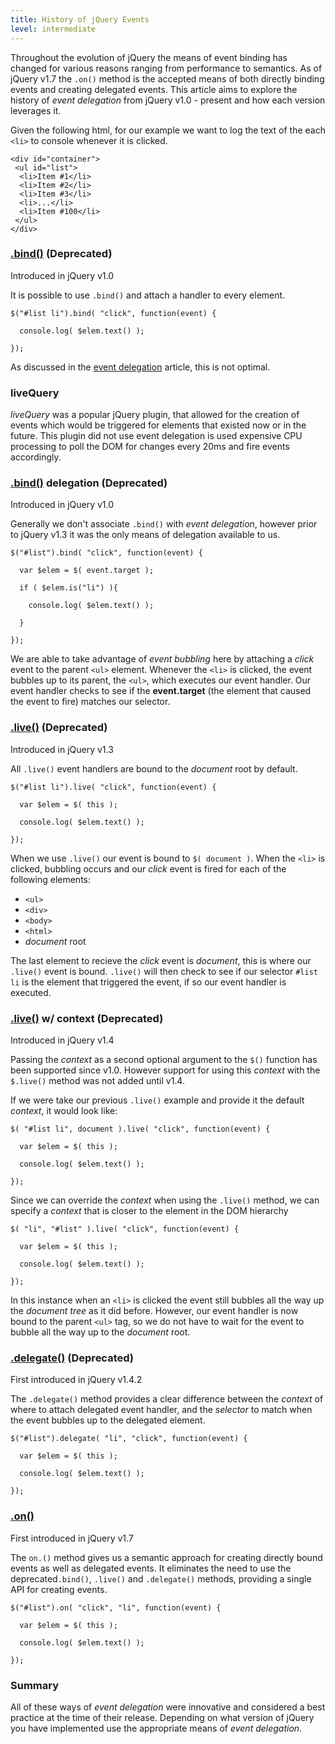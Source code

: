 ```yaml
---
title: History of jQuery Events
level: intermediate
---
```

Throughout the evolution of jQuery the means of event binding has changed for various reasons ranging from performance to semantics.  As of jQuery v1.7 the `.on()` method is the accepted means of both directly binding events and creating delegated events.  This article aims to explore the history of *event delegation* from jQuery v1.0 - present and how each version leverages it.

Given the following html, for our example we want to log the text of the each `<li>` to console whenever it is clicked.

```
<div id="container">
 <ul id="list">
  <li>Item #1</li>
  <li>Item #2</li>
  <li>Item #3</li>
  <li>...</li>
  <li>Item #100</li>
 </ul>
</div>​
```

### [.bind()](http://api.jquery.com/bind/) (Deprecated)
Introduced in jQuery v1.0

It is possible to use `.bind()` and attach a handler to every element.

```
​$("#list li").bind( "click", function(event) {

  console.log( $elem.text() );

});​​​​​​​​​​​​​​​​​​​​​
```
As discussed in the [event delegation](/event/event-delegation) article, this is not optimal.

### liveQuery
*liveQuery* was a popular jQuery plugin, that allowed for the creation of events which would be triggered for elements that existed now or in the future.  This plugin did not use event delegation is used expensive CPU processing to poll the DOM for changes every 20ms and fire events accordingly.


### [.bind()](http://api.jquery.com/bind/) delegation (Deprecated)
Introduced in jQuery v1.0

Generally we don't associate `.bind()` with *event delegation*, however prior to jQuery v1.3 it was the only means of delegation available to us.

```
​$("#list").bind( "click", function(event) {

  var $elem = $( event.target );

  if ( $elem.is("li") ){

    console.log( $elem.text() );

  }

});​​​​​​​​​​​​​​​​​​​​​
```
We are able to take advantage of *event bubbling* here by attaching a *click* event to the parent `<ul>` element.  Whenever the `<li>` is clicked, the event bubbles up to its parent, the `<ul>`, which executes our event handler.  Our event handler checks to see if the **event.target** (the element that caused the event to fire) matches our selector.


### [.live()](http://api.jquery.com/live/) (Deprecated)
Introduced in jQuery v1.3

All `.live()` event handlers are bound to the *document* root by default.

```
​$("#list li").live( "click", function(event) {

  var $elem = $( this );

  console.log( $elem.text() );

});​​​​​​​​​​​​​​​​​​​​​
```

When we use `.live()` our event is bound to `$( document )`.  When the `<li>` is clicked, bubbling occurs and our *click* event is fired for each of the following elements:

* `<ul>`
* `<div>`
* `<body>`
* `<html>`
* *document* root

The last element to recieve the *click* event is *document*, this is where our `.live()` event is bound.  `.live()` will then check to see if our selector `#list li` is the element that triggered the event, if so our event handler is executed.


### [.live()](http://api.jquery.com/live/) w/ context (Deprecated)
Introduced in jQuery v1.4

Passing the *context* as a second optional argument to the `$()` function has been supported since v1.0.  However support for using this *context* with the `$.live()` method was not added until v1.4.

If we were take our previous `.live()` example and provide it the default *context*, it would look like:

```
​$( "#list li", document ).live( "click", function(event) {

  var $elem = $( this );

  console.log( $elem.text() );

});​​​​​​​​​​​​​​​​​​​​​
```

Since we can override the *context* when using the `.live()` method, we can specify a *context* that is closer to the element in the DOM hierarchy

```
$( "li", "#list" ).live( "click", function(event) {

  var $elem = $( this );

  console.log( $elem.text() );

});​​​​​​​​​​​​​​​​​​​​​
```

In this instance when an `<li>` is clicked the event still bubbles all the way up the *document tree* as it did before.  However, our event handler is now bound to the parent `<ul>` tag, so we do not have to wait for the event to bubble all the way up to the *document* root.

### [.delegate()](http://api.jquery.com/delegate/) (Deprecated)
First introduced in jQuery v1.4.2

The `.delegate()` method provides a clear difference between the *context* of where to attach delegated event handler, and the *selector* to match when the event bubbles up to the delegated element.

```
$("#list").delegate( "li", "click", function(event) {

  var $elem = $( this );

  console.log( $elem.text() );

});​​​​​​​​​​​​​​​​​​​​​
```

### [.on()](http://api.jquery.com/on/)
First introduced in jQuery v1.7

The `on.()` method gives us a semantic approach for creating directly bound events as well as delegated events.  It eliminates the need to use the deprecated`.bind()`, `.live()` and `.delegate()` methods, providing a single API for creating events.

```
$("#list").on( "click", "li", function(event) {

  var $elem = $( this );

  console.log( $elem.text() );

});​​​​​​​​​​​​​​​​​​​​​
```

### Summary
All of these ways of *event delegation* were innovative and considered a best practice at the time of their release.  Depending on what version of jQuery you have implemented use the appropriate means of *event delegation*.